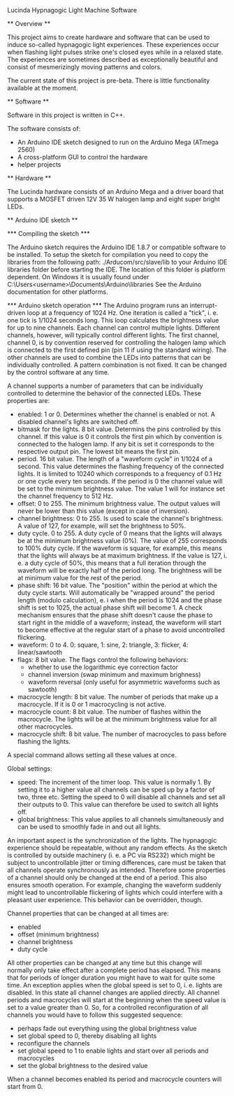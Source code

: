 Lucinda Hypnagogic Light Machine Software

** Overview **

This project aims to create hardware and software that can be used to induce so-called hypnagogic light experiences. These experiences occur when flashing light pulses strike one's closed eyes while in a relaxed state. The experiences are sometimes described as exceptionally beautiful and  consist of mesmerizingly moving patterns and colors.

The current state of this project is pre-beta. There is little functionality available at the moment.

** Software **

Software in this project is written in C++.

The software consists of:
  - An Arduino IDE sketch designed to run on the Arduino Mega (ATmega 2560)
  - A cross-platform GUI to control the hardware
  - helper projects

** Hardware **

The Lucinda hardware consists of an Arduino Mega and a driver board that supports a MOSFET driven 12V 35 W halogen lamp and eight super bright LEDs.
  
** Arduino IDE sketch **

*** Compiling the sketch ***

The Arduino sketch requires the Arduino IDE 1.8.7 or compatible software to be installed.
To setup the sketch for compilation you need to copy the libraries from the following path:
./Arducom/src/slave/lib
to your Arduino IDE libraries folder before starting the IDE.
The location of this folder is platform dependent. On Windows it is usually found under
C:\Users\<username>\Documents\Arduino\libraries
See the Arduino documentation for other platforms.

*** Arduino sketch operation ***
The Arduino program runs an interrupt-driven loop at a frequency of 1024 Hz. One iteration is called a "tick", i. e. one tick is 1/1024 seconds long. This loop calculates the brightness value for up to nine channels. Each channel can control multiple lights. Different channels, however, will typically control different lights. The first channel, channel 0, is by convention reserved for controlling the halogen lamp which is connected to the first defined pin (pin 11 if using the standard wiring). The other channels are used to combine the LEDs into patterns that can be individually controlled. A pattern combination is not fixed. It can be changed by the control software at any time.

A channel supports a number of parameters that can be individually controlled to determine the behavior of the connected LEDs. These properties are:

- enabled: 1 or 0. Determines whether the channel is enabled or not. A disabled channel's lights are switched off.
- bitmask for the lights. 8 bit value. Determins the pins controlled by this channel. If this value is 0 it controls the first pin which by convention is connected to the halogen lamp. If any bit is set it corresponds to the respective output pin. The lowest bit means the first pin.
- period. 16 bit value. The length of a "waveform cycle" in 1/1024 of a second. This value determines the flashing frequency of the connected lights. It is limited to 10240 which corresponds to a frequency of 0.1 Hz or one cycle every ten seconds. If the period is 0 the channel value will be set to the minimum brightness value. The value 1 will for instance set the channel frequency to 512 Hz.
- offset: 0 to 255. The minimum brightness value. The output values will never be lower than this value (except in case of inversion).
- channel brightness: 0 to 255. Is used to scale the channel's brightness. A value of 127, for example, will set the brightness to 50%.
- duty cycle. 0 to 255. A duty cycle of 0 means that the lights will always be at the minimum brightness value (0%). The value of 255 corresponds to 100% duty cycle. If the waveform is square, for example, this means that the lights will always be at maximum brightness. If the value is 127, i. e. a duty cycle of 50%, this means that a full iteration through the waveform will be exactly half of the period long. The brightness will be at minimum value for the rest of the period.
- phase shift: 16 bit value. The "position" within the period at which the duty cycle starts. Will automatically be "wrapped around" the period length (modulo calculation), e. i when the period is 1024 and the phase shift is set to 1025, the actual phase shift will become 1. A check mechanism ensures that the phase shift doesn't cause the phase to start right in the middle of a waveform; instead, the waveform will start to become effective at the regular start of a phase to avoid uncontrolled flickering.
- waveform: 0 to 4. 0: square, 1: sine, 2: triangle, 3: flicker, 4: linear/sawtooth
- flags: 8 bit value. The flags control the following behaviors:
  - whether to use the logarithmic eye correction factor
  - channel inversion (swap minimum and maximum brighness)
  - waveform reversal (only useful for asymmetric waveforms such as sawtooth)
- macrocycle length: 8 bit value. The number of periods that make up a macrocycle. If it is 0 or 1 macrocycling is not active.
- macrocycle count: 8 bit value. The number of flashes within the macrocycle. The lights will be at the minimum brightness value for all other macrocycles.
- macrocycle shift: 8 bit value. The number of macrocycles to pass before flashing the lights.

A special command allows setting all these values at once.

Global settings:
- speed: The increment of the timer loop. This value is normally 1. By setting it to a higher value all channels can be sped up by a factor of two, three etc. Setting the speed to 0 will disable all channels and set all their outputs to 0. This value can therefore be used to switch all lights off.
- global brightness: This value applies to all channels simultaneously and can be used to smoothly fade in and out all lights.

An important aspect is the synchronization of the lights. The hypnagogic experience should be repeatable, without any random effects. As the sketch is controlled by outside machinery (i. e. a PC via RS232) which might be subject to uncontrollable jitter or timing differences, care must be taken that all channels operate synchronously as intended. Therefore some properties of a channel should only be changed at the end of a period. This also ensures smooth operation. For example, changing the waveform suddenly might lead to uncontrollable flickering of lights which could interfere with a pleasant user experience. This behavior can be overridden, though.

Channel properties that can be changed at all times are:
- enabled
- offset (minimum brightness)
- channel brightness
- duty cycle

All other properties can be changed at any time but this change will normally only take effect after a complete period has elapsed. This means that for periods of longer duration you might have to wait for quite some time. An exception applies when the global speed is set to 0, i. e. lights are disabled. In this state all channel changes are applied directly. All channel periods and macrocycles will start at the beginning when the speed value is set to a value greater than 0. So, for a controlled reconfiguration of all channels you would have to follow this suggested sequence:
- perhaps fade out everything using the global brightness value
- set global speed to 0, thereby disabling all lights
- reconfigure the channels
- set global speed to 1 to enable lights and start over all periods and macrocycles
- set the global brightness to the desired value

When a channel becomes enabled its period and macrocycle counters will start from 0.



